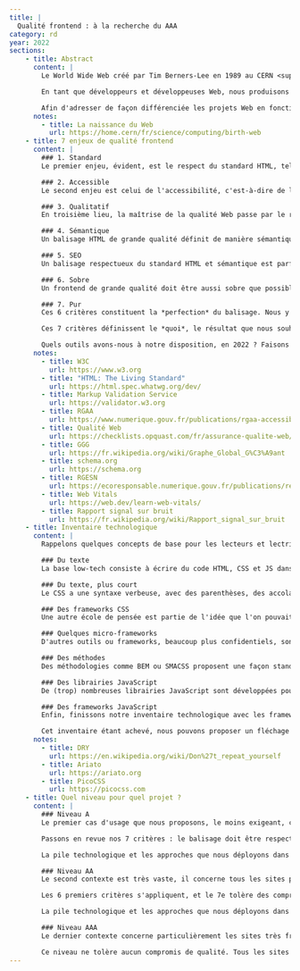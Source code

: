 ```yaml
---
title: |
  Qualité frontend : à la recherche du AAA
category: rd
year: 2022
sections:
    - title: Abstract
      content: |
        Le World Wide Web créé par Tim Berners-Lee en 1989 au CERN <sup><a href="#note-1">1</a></sup> s'appuie sur 3 technologies : URL, HTTP et HTML. Notre proposition se concentre sur cette troisième technologie, l'HTML, qui est toujours omniprésente et qui détermine la qualité de l'expérience Web.

        En tant que développeurs et développeuses Web, nous produisons de l'HTML tous les jours. Nous avons à cœur de produire le meilleur code HTML possible, ce qui implique de définir ce qu'est un excellent code HTML. Pour cela, nous introduisons dans cet article la notion de *balisage pur et parfait* qui dessine un étalon de qualité en termes d'accessibilité, de sémantique, d'empreinte écologique, de performance et de minimisation du bruit. Nous ne prétendons pas produire un balisage pur et parfait, c'est un chantier qui devra être coopératif et évolutif. En revanche nous affirmons que la notion est nécessaire pour tendre vers un idéal, qui n'est aujourd'hui pas défini, donc pas consensuel.

        Afin d'adresser de façon différenciée les projets Web en fonction de leur nature (information / action / émotion) et de leurs usages (public / privé), nous proposons un classement en trois niveaux. Le niveau *A* fixe un standard minimum acceptable, pertinent pour les usages privés de type back-office. Le niveau *AA*, ou *double-A*, fixe un standard correct pour la plupart des productions Web. Le niveau *AAA*, ou *triple-A*, fixe le standard d'excellence absolu, le *balisage pur et parfait*.
      notes:
        - title: La naissance du Web
          url: https://home.cern/fr/science/computing/birth-web
    - title: 7 enjeux de qualité frontend
      content: |
        ### 1. Standard
        Le premier enjeu, évident, est le respect du standard HTML, tel que défini par le World Wide Web Consortium <sup><a href="#note-2">2</a></sup>. Depuis 2019 c'est un format unique, qui dispose d'une documentation à l'intention des devs <sup><a href="#note-3">3</a></sup> ainsi que d'un service de validation permettant de tester son balisage<sup><a href="#note-4">4</a></sup>.

        ### 2. Accessible
        Le second enjeu est celui de l'accessibilité, c'est-à-dire de la minimisation de l'exclusion. Un service numérique accessible est perceptible, utilisable, compréhensible et robuste, d'après le Référentiel Général d'Amélioration de l'Accessibilité <sup><a href="#note-5">5</a></sup>. Le référentiel définit des critères mesurables et des niveaux de conformité, qui présentent un caractère contraignant pour les services publics.

        ### 3. Qualitatif
        En troisième lieu, la maîtrise de la qualité Web passe par le respect des 240 règles Opquast <sup><a href="#note-6">6</a></sup>. Cet ensemble de bonnes pratiques en Creative Commons est élaboré depuis 2000 par des centaines de professionnelles et professionnels du Web. Chaque règle est *universelle, utile, documentée, sans valeur numérique, fait consensus et n’est pas liée à un pays ou une loi spécifique*.

        ### 4. Sémantique
        Un balisage HTML de grande qualité définit de manière sémantique le contenu des pages. Cette qualification des objets par leur nature permet de nourrir le Web sémantique et de se rapprocher du Graph Global Géant <sup><a href="#note-7">7</a></sup> inventé par Tim Berners Lee en 2007. Si le WWW partage des pages, le GGG partage des connaissances, compréhensibles par des humains comme par des algorithmes. Le projet Schema.org <sup><a href="#note-8">8</a></sup> liste les vocabulaires consensuels pour définir un grand nombre d'objets du monde réel, et les relations entre ces objets. Ces vocabulaires thématiques se nomment *ontologies*.

        ### 5. SEO
        Un balisage respectueux du standard HTML et sémantique est parfait pour les moteurs de recherche. Cela remplit la part technique du *Search Engine Optimization* (SEO). En pratique, des balises parasites propriétaires sont souvent ajoutées afin d'améliorer les partages sur les réseaux sociaux, notamment Facebook et Twitter. Dans un monde parfaitement interopérable, ces balises ne devraient pas exister, et les réseaux sociaux devraient utiliser les informations neutres et standardisées à leur disposition. Le compromis entre le balisage idéal et le balisage pragmatique devra faire l'objet d'un consensus, réévalué en fonction des évolutions des acteurs.

        ### 6. Sobre
        Un frontend de grande qualité doit être aussi sobre que possible. Le Référentiel Général d'Écoconception de Services Numériques <sup><a href="#note-9">9</a></sup> propose un jeu de critères de haut niveau applicables au frontend. À un niveau plus bas, la mise en œuvre de l'écoconception est facilitée par un ensemble d'indicateurs nommés *Web Vitals* par Google <sup><a href="#note-10">10</a></sup>. Ces métriques lient sobriété et performance, et sont assorties d'exemples de bonnes pratiques et d'études de cas.

        ### 7. Pur
        Ces 6 critères constituent la *perfection* du balisage. Nous y ajoutons la nécessité de minimiser le bruit, qui constitue sa *pureté*. Le rapport signal/bruit <sup><a href="#note-11">11</a></sup> est un indicateur de la qualité de transmission d'une information, mesuré habituellement en décibels. Curieusement, cet indicateur largement consensuel dans de nombreux domaines ne semble pas influencer le développement frontend. Le balisage *pur et parfait* présente une analogie avec le son haute-fidélité, c'est une sorte d'HTML Hi-Fi dans lequel il y a toute l'information et rien de plus.

        Ces 7 critères définissent le *quoi*, le résultat que nous souhaitons atteindre. Mais les devs sont (malheureusement) souvent plus intéressés par le *comment*, les outils, les méthodes et les gadgets utilisables pour atteindre ce résultat. Plusieurs enjeux s'entrecroisent. D'abord, la rapidité de production : comment produire vite et faire évoluer rapidement. Ensuite, la maintenabilité : comment éviter de se retrouver avec une assiette de spaghetti impossible à démêler, ce qui a un impact sur la rapidité mais aussi sur la stabilité. Plus le code est compliqué, plus il présente d'effets de bord indésirables. Enfin, la courbe d'apprentissage : les méthodes utilisées sont-elles longues à apprendre ? Et dans tous les cas, si on en change, il faut réapprendre.

        Quels outils avons-nous à notre disposition, en 2022 ? Faisons l'inventaire...
      notes:
        - title: W3C
          url: https://www.w3.org
        - title: "HTML: The Living Standard"
          url: https://html.spec.whatwg.org/dev/
        - title: Markup Validation Service
          url: https://validator.w3.org
        - title: RGAA
          url: https://www.numerique.gouv.fr/publications/rgaa-accessibilite/
        - title: Qualité Web
          url: https://checklists.opquast.com/fr/assurance-qualite-web/
        - title: GGG
          url: https://fr.wikipedia.org/wiki/Graphe_Global_G%C3%A9ant
        - title: schema.org
          url: https://schema.org
        - title: RGESN
          url: https://ecoresponsable.numerique.gouv.fr/publications/referentiel-general-ecoconception/
        - title: Web Vitals
          url: https://web.dev/learn-web-vitals/
        - title: Rapport signal sur bruit
          url: https://fr.wikipedia.org/wiki/Rapport_signal_sur_bruit
    - title: Inventaire technologique
      content: |
        Rappelons quelques concepts de base pour les lecteurs et lectrices qui ne coderaient pas, ou pas du Web. Le cœur du Web est l'HTML, qui permet de structurer les informations. L'apparence de ces informations (les typographies, les couleurs, la mise en page...) est définie par les feuilles de style en cascade, le CSS. Une partie de l'interactivité est directement intégrée à l'HTML, par exemple les boutons, les formulaires ou les liens hypertexte. Les comportements plus sophistiqués sont développés en JavaScript. En synthèse, nous avons donc 3 composants : l'HTML (le sens et l'interactivité basique), le CSS (l'apparence) et le JS (l'interactivité avancée).

        ### Du texte
        La base low-tech consiste à écrire du code HTML, CSS et JS dans un éditeur de texte. Comme les pages HTML présentent de nombreux éléments répétitifs, plusieurs outils permettent de réutiliser du code d'une page sur l'autre. En termes techniques, si l'on se situe dans le cadre d'une application Web,  on codera souvent les vues du pattern Modèle Vue Controlleur (MVC), en utilisant des mécanismes de template et d'inclusion de fragments de code. Si l'on se situe dans un projet sans base de données ni technologie backend, on utilisera souvent un générateur de site statique qui propose les mêmes mécanismes. Ces infrastructures n'ont pas d'impact sur la qualité frontend (les 6 premiers enjeux), et elles permettent aux devs d'organiser leur code et de ne pas se répéter (le 7e enjeu). Nous ne détaillerons pas plus ces questions, mais nous invitons les devs à rester DRY <sup><a href="#note-12">12</a></sup>, et à utiliser pour cela les outils qui conviennent le mieux au projet et à l'équipe.

        ### Du texte, plus court
        Le CSS a une syntaxe verbeuse, avec des parenthèses, des accolades, des règles de fermeture strictes et un seul niveau de déclaration. Pour pallier ces défauts, plusieurs technologies se sont développées, par exemple Sass, Less et Stylus. On les appelle des préprocesseurs, c'est-à-dire des outils qui traitent un langage spécifique pour générer du CSS. Là encore, nous laissons aux devs le choix des armes, avec toutefois un point de vigilance : ces outils peuvent causer une augmentation involontaire du poids du CSS et une diminution de son efficacité. Il convient donc de les employer en surveillant la traduction CSS, et avec une bonne culture du mode d'application du CSS sur le document HTML (le Document Object Model, DOM).

        ### Des frameworks CSS
        Une autre école de pensée est partie de l'idée que l'on pouvait standardiser les interfaces et s'appuyer sur des classes HTML pour définir l'apparence. Ces frameworks CSS, dont le plus répandu est Bootstrap, favorisent la rapidité du développement, puisqu'on définit l'apparence  sans écrire de CSS. On gagne également du temps de formation, puisque le framework est réutilisé d'un projet à l'autre. Toutefois, ce gain se fait au prix de deux sacrifices importants. Premièrement, le balisage HTML est pollué, parfois au point que l'on cherche le contenu dans une forêt de balises définissant l'apparence. Deuxièmement, les frameworks sont lourds, puisqu'ils intègrent un grand nombre de possibilités. Afin de résoudre ce problème, certains frameworks comme Tailwind proposent des solutions techniques pour limiter le poids aux éléments réellement utilisés. Il faut donc choisir les outils à intégrer en fonction des besoins, et l'outil perd en simplicité ce qu'il gagne en adaptabilité. L'outil PurgeCSS a été développé pour purger le CSS de toutes les directives non utilisées dans l'HTML. Cela revient à remplir un atelier de tous les outils possibles, puis à le vider en espérant laisser uniquement les outils utiles. Et dans tous les cas, l'HTML n'est pas pur.

        ### Quelques micro-frameworks
        D'autres outils ou frameworks, beaucoup plus confidentiels, sont respectueux de l'HTML et ne le surchargent pas. On peut citer Ariato <sup><a href="#note-13">13</a></sup>, développé par Base Secrète, et PicoCSS <sup><a href="#note-14">14</a></sup>, par Lucas Larroche. Ces librairies sont très pertinentes pour améliorer le rendu de base de l'HTML, par exemple pour un back-office. En revanche, elles sont volontairement minimales, et intègrent des points de vue esthétiques qui peuvent ne pas convenir en fonction du projet. Il existe aussi des librairies de comportement, comme Compass, qui permettent d'écrire plus rapidement du CSS, sans imposer de bruit HTML. Ces librairies peuvent être utile, avec la même réserve que celle exprimée pour les préprocesseurs : il faut veiller à ce que le code généré soit compact et efficient.

        ### Des méthodes
        Des méthodologies comme BEM ou SMACSS proposent une façon standardisée de structurer l'HTML et le CSS, en fonction de logiques applicatives. Ces méthodes permettent de créer des conventions, et donc de minimiser la surprise et le temps de formation d'un projet à l'autre. En revanche, ces conventions se superposent au balisage sémantique et ajoutent du bruit à l'HTML. Si les logiques métier sont bien respectées, et que les devs s'interdisent d'intégrer des éléments purement formels dans le balisage, le bruit est bien moindre avec BEM ou SMACSS qu'avec un framework comme Bootstrap ou Foundation. D'autres méthodes, comme le pattern 7-1 et ITCSS, proposent une façon de ranger les fichiers utilisés par le préprocesseur. Nous laissons aux équipes le choix de la structure qui leur convient le mieux, cela n'a aucun impact sur la qualité front.

        ### Des librairies JavaScript
        De (trop) nombreuses librairies JavaScript sont développées pour proposer des fonctionnements encapsulés de toutes sortes. Toutes ces librairies ont un poids physique et cognitif. Physique, parce que ce sont des données qu'il faut transférer sur le réseau, puis des algorithmes à exécuter sur le périphérique de la personne avec parfois un effet important sur la performance, donc la batterie et l'impression d'obsolescence. Cognitif, parce qu'il faut apprendre à utiliser ces librairies, puis les maintenir : suivre leur évolution, appliquer leurs correctifs de sécurité et faire évoluer le code en cas de mise à jour majeure, non compatible avec la version précédente. La première question à poser avant l'utilisation d'une librairie concerne son utilité. Le cas typique d'illustration est jQuery. Cette librairie était pratique il y a 15 ans, parce que les navigateurs ne proposaient pas de méthode homogène pour cibler les éléments du DOM. Aujourd'hui, elle est obsolète. Rien de ce qu'elle propose n'est plus difficile en JavaScript pur (on dit aussi vanille).

        ### Des frameworks JavaScript
        Enfin, finissons notre inventaire technologique avec les frameworks JavaScript, tels les généralistes React, Angular ou Vue et les spécialistes Three.js ou D3.js. Ces frameworks permettent de créer de véritables applications dans le navigateur, en chargeant séparément l'interface et les données, et en autorisant des interactions riches sans changer de page. Lorsque nous abordons un projet Web, nous commençons par le placer sur un triangle information / émotion / action. Tout le Web centré sur l'information ne doit pas utiliser de framework JavaScript, c'est de la pollution. Dès que des solutions technologiques spécifiques sont déployées en surcouche pour permettre l'indexation par les moteurs de recherche, c'est le signe que la technologie est employée à tort. Les frameworks applicatifs servent à produire des applications, pas des pages Web. Les frameworks 3D ou de data visualisation servent à produire des jeux et des visualisations de données. Certains projets sont hybrides, à la fois applicatifs, informationnels et expérientiels. Dans ce cas, il peut être souhaitable de traiter les informations en appliquant les principes de qualité proposés ici, et de construire des applications ou des expériences sur la base de ces informations, par exemple en utilisant des versions JSON ou JSON-LD.

        Cet inventaire étant achevé, nous pouvons proposer un fléchage des niveaux de qualité en fonction des projets.
      notes:
        - title: DRY
          url: https://en.wikipedia.org/wiki/Don%27t_repeat_yourself
        - title: Ariato
          url: https://ariato.org
        - title: PicoCSS
          url: https://picocss.com
    - title: Quel niveau pour quel projet ?
      content: |
        ### Niveau A
        Le premier cas d'usage que nous proposons, le moins exigeant, concerne les back-offices et les outils d'administration. Ces outils nécessitent une authentification et ne sont pas donc référencés par les moteurs de recherche.

        Passons en revue nos 7 critères : le balisage doit être respectueux du standard HTML, accessible, conforme aux règles Opquast. En revanche, ni l'excellente qualité sémantique ni la sur-optimisation SEO ne sont des impératifs, parce que le site ne sera pas indexé. La sobriété est évidemment nécessaire, mais la structure d'usage est très différente d'un site classique : peu d’utilisateurs vont utiliser l’outil, mais très fréquemment. Cela veut dire que l'utilisation du cache du navigateur est une réponse très efficace, et que l'optimisation des Web Vitals — notamment du First Contentful Paint (FCP) et du Largest Contentful Paint (LCP) — est beaucoup moins cruciale que dans un projet orienté grand public et SEO. Ce premier contexte présente très souvent des enjeux d'évolution du périmètre applicatif et de maintenabilité forts, avec de nombreux devs qui interviennent au fil du temps. Ceci justifie l'utilisation d'un framework CSS, au prix d'une réduction de la pureté de l'HTML. Cela autorise aussi une sélection réduite de librairies JavaScript, dont le poids sera d'autant plus lissé par le cache que le nombre de pages visitées sera élevé.

        La pile technologique et les approches que nous déployons dans ce contexte s'appellent *niveau A*. C'est un niveau facile à développer et à maintenir, tolérant sur la performance et sur le bruit. [Découvrir le niveau A en détail](/2022/qualite-front-a)

        ### Niveau AA
        Le second contexte est très vaste, il concerne tous les sites publics.

        Les 6 premiers critères s'appliquent, et le 7e tolère des compromis favorisant la maintenabilité.

        La pile technologique et les approches que nous déployons dans ce contexte s'appellent *niveau AA*, ou *Double-A*. C'est un niveau optimisé, très performant, mais tolérant sur le bruit HTML. [Découvrir le niveau Double-A en détail](/2022/qualite-front-aa)

        ### Niveau AAA
        Le dernier contexte concerne particulièrement les sites très fréquentés et pérennes, qui bénéficieront du gain de poids et d'élégance induits par la pureté du balisage, et qui profitent d'une équipe de devs expérimentée et centrée sur la qualité.

        Ce niveau ne tolère aucun compromis de qualité. Tous les sites utilisant le niveau AA pourraient bénéficier du niveau AAA. C'est un choix d'exigence. [Découvrir le niveau Triple-A en détail](/2022/qualite-front-aaa)
---
```

